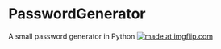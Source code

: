 # PasswordGenerator
A small password generator in Python
<a href="https://imgflip.com/gif/3g3n0y"><img src="https://i.imgflip.com/3g3n0y.gif" title="made at imgflip.com"/></a>
